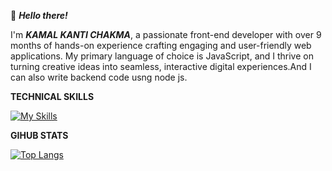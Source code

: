 
👋 ***Hello there!***

I'm ***KAMAL KANTI CHAKMA***, a passionate front-end developer with over 9 months of hands-on experience crafting engaging and user-friendly web applications. My primary language of choice is JavaScript, and I thrive on turning creative ideas into seamless, interactive digital experiences.And I can also write backend code usng node js.

**TECHNICAL SKILLS**

[![My Skills](https://skillicons.dev/icons?i=html,css,js,react,tailwindcss,mui,styledcomponents,nodejs,express,mongodb)](https://skillicons.dev)



**GIHUB STATS**

[![Top Langs](https://github-readme-stats.vercel.app/api/top-langs/?username=kamalchakma1&layout=compact)](https://github.com/kamalchakm1)




